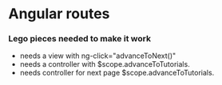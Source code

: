 # Angular routes

### Lego pieces needed to make it work

- needs a view with ng-click="advanceToNext()"
- needs a controller with $scope.advanceToTutorials.
- needs controller for next page $scope.advanceToTutorials.
